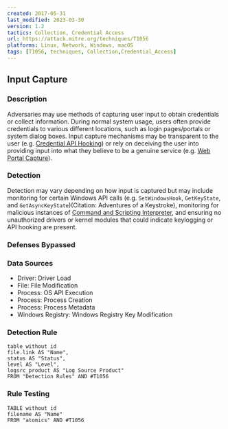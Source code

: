 ```yaml
---
created: 2017-05-31
last_modified: 2023-03-30
version: 1.2
tactics: Collection, Credential Access
url: https://attack.mitre.org/techniques/T1056
platforms: Linux, Network, Windows, macOS
tags: [T1056, techniques, Collection,Credential_Access]
---
```


## Input Capture

### Description

Adversaries may use methods of capturing user input to obtain credentials or collect information. During normal system usage, users often provide credentials to various different locations, such as login pages/portals or system dialog boxes. Input capture mechanisms may be transparent to the user (e.g. [Credential API Hooking](https://attack.mitre.org/techniques/T1056/004)) or rely on deceiving the user into providing input into what they believe to be a genuine service (e.g. [Web Portal Capture](https://attack.mitre.org/techniques/T1056/003)).

### Detection

Detection may vary depending on how input is captured but may include monitoring for certain Windows API calls (e.g. `SetWindowsHook`, `GetKeyState`, and `GetAsyncKeyState`)(Citation: Adventures of a Keystroke), monitoring for malicious instances of [Command and Scripting Interpreter](https://attack.mitre.org/techniques/T1059), and ensuring no unauthorized drivers or kernel modules that could indicate keylogging or API hooking are present.

### Defenses Bypassed



### Data Sources

  - Driver: Driver Load
  -  File: File Modification
  -  Process: OS API Execution
  -  Process: Process Creation
  -  Process: Process Metadata
  -  Windows Registry: Windows Registry Key Modification
### Detection Rule

```dataview
table without id
file.link AS "Name",
status AS "Status",
level AS "Level",
logsrc_product AS "Log Source Product"
FROM "Detection Rules" AND #T1056
```

### Rule Testing

```dataview
TABLE without id
filename AS "Name"
FROM "atomics" AND #T1056
```
